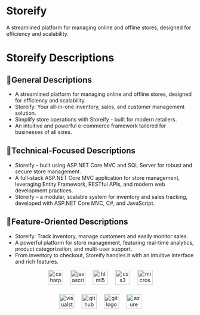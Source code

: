 <body>

<h1>Storeify</h1>
<p>A streamlined platform for managing online and offline stores, designed for efficiency and scalability.</p>
  <h1>Storeify Descriptions</h1>
  
  <div>
    <h2>🌟General Descriptions</h2>
    <ul>
      <li>A streamlined platform for managing online and offline stores, designed for efficiency and scalability.</li>
      <li>Storeify: Your all-in-one inventory, sales, and customer management solution.</li>
      <li>Simplify store operations with Storeify - built for modern retailers.</li>
      <li>An intuitive and powerful e-commerce framework tailored for businesses of all sizes.</li>
    </ul>
  </div>

  <div>
    <h2>🌟Technical-Focused Descriptions</h2>
    <ul>
    <li>Storeify – built using ASP.NET Core MVC and SQL Server for robust and secure store management.</li>
    <li>A full-stack ASP.NET Core MVC application for store management, leveraging Entity Framework, RESTful APIs, and modern web development practices.</li>
    <li>Storeify – a modular, scalable system for inventory and sales tracking, developed with ASP.NET Core MVC, C#, and JavaScript.</li>
    </ul>
  </div>

  <div >
    <h2>🌟Feature-Oriented Descriptions</h2>
    <ul>
      <li>Storeify: Track inventory, manage customers and easily monitor sales.</li>
      <li>A powerful platform for store management, featuring real-time analytics, product categorization, and multi-user support.</li>
      <li>From inventory to checkout, Storeify handles it with an intuitive interface and rich features.</li>
    </ul>
  </div>

 <div align="center">
  <img src="https://cdn.jsdelivr.net/gh/devicons/devicon/icons/csharp/csharp-original.svg" height="40" alt="csharp logo"  />
  <img width="12" />
  <img src="https://cdn.jsdelivr.net/gh/devicons/devicon/icons/javascript/javascript-original.svg" height="40" alt="javascript logo"  />
  <img width="12" />
  <img src="https://cdn.jsdelivr.net/gh/devicons/devicon/icons/html5/html5-original.svg" height="40" alt="html5 logo"  />
  <img width="12" />
  <img src="https://cdn.jsdelivr.net/gh/devicons/devicon/icons/css3/css3-original.svg" height="40" alt="css3 logo"  />
  <img width="12" />
  <img src="https://cdn.jsdelivr.net/gh/devicons/devicon/icons/microsoftsqlserver/microsoftsqlserver-plain.svg" height="40" alt="microsoftsqlserver logo"  />
</div>

###

<div align="center">
  <img src="https://cdn.jsdelivr.net/gh/devicons/devicon/icons/visualstudio/visualstudio-plain.svg" height="40" alt="visualstudio logo"  />
  <img width="12" />
  <img src="https://cdn.jsdelivr.net/gh/devicons/devicon/icons/github/github-original.svg" height="40" alt="github logo"  />
  <img width="12" />
  <img src="https://cdn.jsdelivr.net/gh/devicons/devicon/icons/git/git-original.svg" height="40" alt="git logo"  />
  <img width="12" />
  <img src="https://cdn.jsdelivr.net/gh/devicons/devicon/icons/azure/azure-original.svg" height="40" alt="azure logo"  />
</div>

</body>
